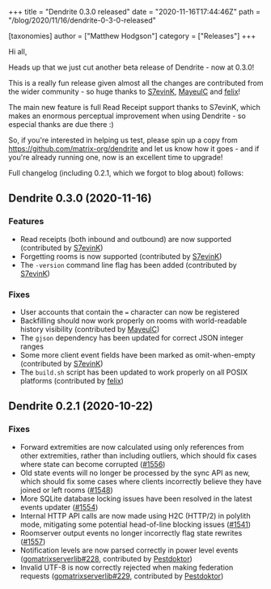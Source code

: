 +++
title = "Dendrite 0.3.0 released"
date = "2020-11-16T17:44:46Z"
path = "/blog/2020/11/16/dendrite-0-3-0-released"

[taxonomies]
author = ["Matthew Hodgson"]
category = ["Releases"]
+++

Hi all,

Heads up that we just cut another beta release of Dendrite - now at 0.3.0!

This is a really fun release given almost all the changes are contributed from
the wider community - so huge thanks to [S7evinK](https://github.com/S7evinK),
[MayeulC](https://github.com/MayeulC) and [felix](https://github.com/felix)!

The main new feature is full Read Receipt support thanks to S7evinK, which
makes an enormous perceptual improvement when using Dendrite - so especial
thanks are due there :)

So, if you're interested in helping us test, please spin up a copy from
<https://github.com/matrix-org/dendrite> and let us know how it goes - and if you're
already running one, now is an excellent time to upgrade!

Full changelog (including 0.2.1, which we forgot to blog about) follows:

## Dendrite 0.3.0 (2020-11-16)

### Features

* Read receipts (both inbound and outbound) are now supported (contributed by [S7evinK](https://github.com/S7evinK))
* Forgetting rooms is now supported (contributed by [S7evinK](https://github.com/S7evinK))
* The `-version` command line flag has been added (contributed by [S7evinK](https://github.com/S7evinK))

### Fixes

* User accounts that contain the `=` character can now be registered
* Backfilling should now work properly on rooms with world-readable history visibility (contributed by [MayeulC](https://github.com/MayeulC))
* The `gjson` dependency has been updated for correct JSON integer ranges
* Some more client event fields have been marked as omit-when-empty (contributed by [S7evinK](https://github.com/S7evinK))
* The `build.sh` script has been updated to work properly on all POSIX platforms (contributed by [felix](https://github.com/felix))

## Dendrite 0.2.1 (2020-10-22)

### Fixes

* Forward extremities are now calculated using only references from other extremities, rather than including outliers, which should fix cases where state can become corrupted ([#1556](https://github.com/matrix-org/dendrite/pull/1556))
* Old state events will no longer be processed by the sync API as new, which should fix some cases where clients incorrectly believe they have joined or left rooms ([#1548](https://github.com/matrix-org/dendrite/pull/1548))
* More SQLite database locking issues have been resolved in the latest events updater ([#1554](https://github.com/matrix-org/dendrite/pull/1554))
* Internal HTTP API calls are now made using H2C (HTTP/2) in polylith mode, mitigating some potential head-of-line blocking issues ([#1541](https://github.com/matrix-org/dendrite/pull/1541))
* Roomserver output events no longer incorrectly flag state rewrites ([#1557](https://github.com/matrix-org/dendrite/pull/1557))
* Notification levels are now parsed correctly in power level events ([gomatrixserverlib#228](https://github.com/matrix-org/gomatrixserverlib/pull/228), contributed by [Pestdoktor](https://github.com/Pestdoktor))
* Invalid UTF-8 is now correctly rejected when making federation requests ([gomatrixserverlib#229](https://github.com/matrix-org/gomatrixserverlib/pull/229), contributed by [Pestdoktor](https://github.com/Pestdoktor))

